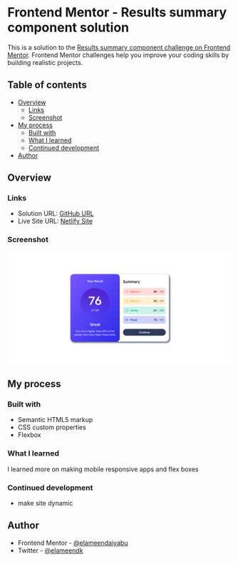 # Frontend Mentor - Results summary component solution

This is a solution to the [Results summary component challenge on Frontend Mentor](https://www.frontendmentor.io/challenges/results-summary-component-CE_K6s0maV). Frontend Mentor challenges help you improve your coding skills by building realistic projects.

## Table of contents

- [Overview](#overview)
  - [Links](#links)
  - [Screenshot](#screenshot)
- [My process](#my-process)
  - [Built with](#built-with)
  - [What I learned](#what-i-learned)
  - [Continued development](#continued-development)
- [Author](#author)

## Overview

### Links

- Solution URL: [GitHub URL](https://github.com/elameendaiyabu/Result-Summary-Site.git)
- Live Site URL: [Netlify Site](https://result-summary-site1.netlify.app/)

### Screenshot

![screenshot](./images/result-summary-screenshot.png)

## My process

### Built with

- Semantic HTML5 markup
- CSS custom properties
- Flexbox

### What I learned

I learned more on making mobile responsive apps and flex boxes

### Continued development

- make site dynamic

## Author

- Frontend Mentor -
  [@elameendaiyabu](https://www.frontendmentor.io/profile/elameendaiyabu)
- Twitter - [@elameendk](https://www.twitter.com/elameendk)
